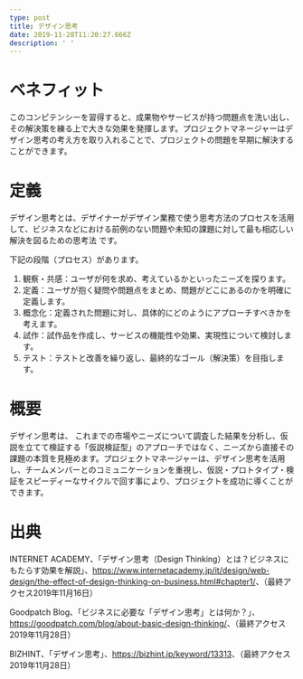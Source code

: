 ```yaml
---
type: post
title: デザイン思考
date: 2019-11-28T11:20:27.666Z
description: ' '
---
```

# ベネフィット

このコンピテンシーを習得すると、成果物やサービスが持つ問題点を洗い出し、その解決策を練る上で大きな効果を発揮します。プロジェクトマネージャーはデザイン思考の考え方を取り入れることで、プロジェクトの問題を早期に解決することができます。

# 定義

デザイン思考とは、デザイナーがデザイン業務で使う思考方法のプロセスを活用して、ビジネスなどにおける前例のない問題や未知の課題に対して最も相応しい解決を図るための思考法 です。

下記の段階（プロセス）があります。

1. 観察・共感：ユーザが何を求め、考えているかといったニーズを探ります。
2. 定義：ユーザが抱く疑問や問題点をまとめ、問題がどこにあるのかを明確に定義します。
3. 概念化：定義された問題に対し、具体的にどのようにアプローチすべきかを考えます。
4. 試作：試作品を作成し、サービスの機能性や効果、実現性について検討します。
5. テスト：テストと改善を繰り返し、最終的なゴール（解決策）を目指します。

# 概要

デザイン思考は、 これまでの市場やニーズについて調査した結果を分析し、仮説を立てて検証する「仮説検証型」のアプローチではなく、ニーズから直接その課題の本質を見極めます。プロジェクトマネージャーは、デザイン思考を活用し、チームメンバーとのコミュニケーションを重視し、仮説・プロトタイプ・検証をスピーディーなサイクルで回す事により、プロジェクトを成功に導くことができます。

# 出典

INTERNET ACADEMY、「デザイン思考（Design Thinking）とは？ビジネスにもたらす効果を解説」、<https://www.internetacademy.jp/it/design/web-design/the-effect-of-design-thinking-on-business.html#chapter1/>、（最終アクセス2019年11月16日）

Goodpatch Blog、「ビジネスに必要な「デザイン思考」とは何か？」、<https://goodpatch.com/blog/about-basic-design-thinking/>、（最終アクセス2019年11月28日）

BIZHINT、「デザイン思考」、<https://bizhint.jp/keyword/13313>、（最終アクセス2019年11月28日）
